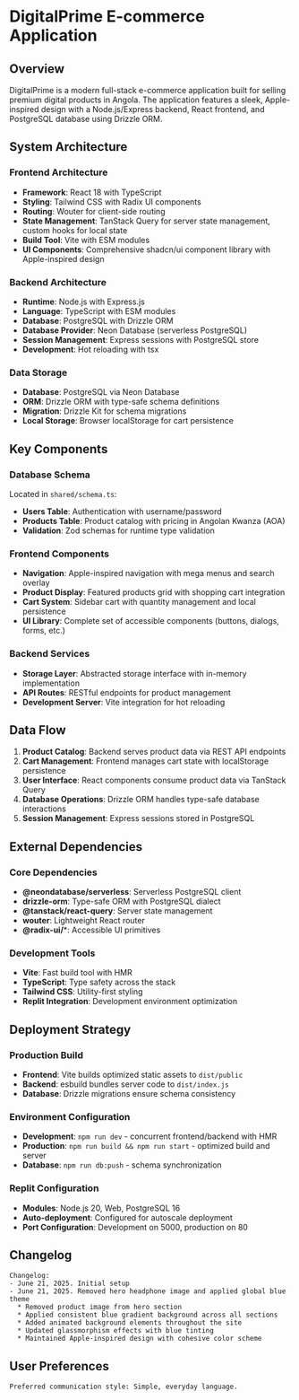 # DigitalPrime E-commerce Application

## Overview

DigitalPrime is a modern full-stack e-commerce application built for selling premium digital products in Angola. The application features a sleek, Apple-inspired design with a Node.js/Express backend, React frontend, and PostgreSQL database using Drizzle ORM.

## System Architecture

### Frontend Architecture
- **Framework**: React 18 with TypeScript
- **Styling**: Tailwind CSS with Radix UI components
- **Routing**: Wouter for client-side routing
- **State Management**: TanStack Query for server state management, custom hooks for local state
- **Build Tool**: Vite with ESM modules
- **UI Components**: Comprehensive shadcn/ui component library with Apple-inspired design

### Backend Architecture
- **Runtime**: Node.js with Express.js
- **Language**: TypeScript with ESM modules
- **Database**: PostgreSQL with Drizzle ORM
- **Database Provider**: Neon Database (serverless PostgreSQL)
- **Session Management**: Express sessions with PostgreSQL store
- **Development**: Hot reloading with tsx

### Data Storage
- **Database**: PostgreSQL via Neon Database
- **ORM**: Drizzle ORM with type-safe schema definitions
- **Migration**: Drizzle Kit for schema migrations
- **Local Storage**: Browser localStorage for cart persistence

## Key Components

### Database Schema
Located in `shared/schema.ts`:
- **Users Table**: Authentication with username/password
- **Products Table**: Product catalog with pricing in Angolan Kwanza (AOA)
- **Validation**: Zod schemas for runtime type validation

### Frontend Components
- **Navigation**: Apple-inspired navigation with mega menus and search overlay
- **Product Display**: Featured products grid with shopping cart integration
- **Cart System**: Sidebar cart with quantity management and local persistence
- **UI Library**: Complete set of accessible components (buttons, dialogs, forms, etc.)

### Backend Services
- **Storage Layer**: Abstracted storage interface with in-memory implementation
- **API Routes**: RESTful endpoints for product management
- **Development Server**: Vite integration for hot reloading

## Data Flow

1. **Product Catalog**: Backend serves product data via REST API endpoints
2. **Cart Management**: Frontend manages cart state with localStorage persistence
3. **User Interface**: React components consume product data via TanStack Query
4. **Database Operations**: Drizzle ORM handles type-safe database interactions
5. **Session Management**: Express sessions stored in PostgreSQL

## External Dependencies

### Core Dependencies
- **@neondatabase/serverless**: Serverless PostgreSQL client
- **drizzle-orm**: Type-safe ORM with PostgreSQL dialect
- **@tanstack/react-query**: Server state management
- **wouter**: Lightweight React router
- **@radix-ui/***: Accessible UI primitives

### Development Tools
- **Vite**: Fast build tool with HMR
- **TypeScript**: Type safety across the stack
- **Tailwind CSS**: Utility-first styling
- **Replit Integration**: Development environment optimization

## Deployment Strategy

### Production Build
- **Frontend**: Vite builds optimized static assets to `dist/public`
- **Backend**: esbuild bundles server code to `dist/index.js`
- **Database**: Drizzle migrations ensure schema consistency

### Environment Configuration
- **Development**: `npm run dev` - concurrent frontend/backend with HMR
- **Production**: `npm run build && npm run start` - optimized build and server
- **Database**: `npm run db:push` - schema synchronization

### Replit Configuration
- **Modules**: Node.js 20, Web, PostgreSQL 16
- **Auto-deployment**: Configured for autoscale deployment
- **Port Configuration**: Development on 5000, production on 80

## Changelog
```
Changelog:
- June 21, 2025. Initial setup
- June 21, 2025. Removed hero headphone image and applied global blue theme
  * Removed product image from hero section
  * Applied consistent blue gradient background across all sections
  * Added animated background elements throughout the site
  * Updated glassmorphism effects with blue tinting
  * Maintained Apple-inspired design with cohesive color scheme
```

## User Preferences

```
Preferred communication style: Simple, everyday language.
```